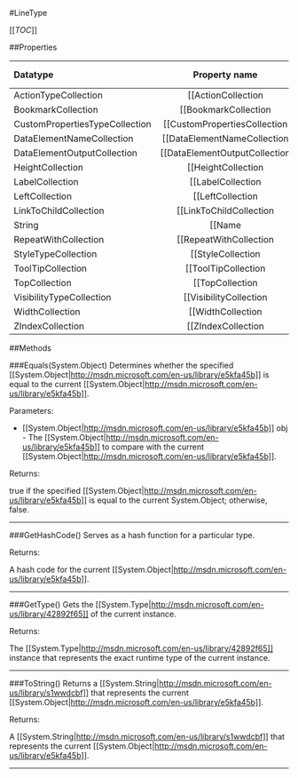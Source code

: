 #LineType

[[_TOC_]]

##Properties

|Datatype|Property name|Property description|Default Value|
|:-------|:----------:|:-----------------:|:-----------:|
|ActionTypeCollection|[[ActionCollection|/API/Rdl/CodeSamples/Rdl_LineType_ActionCollection]]||null|
|BookmarkCollection|[[BookmarkCollection|/API/Rdl/CodeSamples/Rdl_LineType_BookmarkCollection]]||null|
|CustomPropertiesTypeCollection|[[CustomPropertiesCollection|/API/Rdl/CodeSamples/Rdl_LineType_CustomPropertiesCollection]]||null|
|DataElementNameCollection|[[DataElementNameCollection|/API/Rdl/CodeSamples/Rdl_LineType_DataElementNameCollection]]||null|
|DataElementOutputCollection|[[DataElementOutputCollection|/API/Rdl/CodeSamples/Rdl_LineType_DataElementOutputCollection]]||null|
|HeightCollection|[[HeightCollection|/API/Rdl/CodeSamples/Rdl_LineType_HeightCollection]]||null|
|LabelCollection|[[LabelCollection|/API/Rdl/CodeSamples/Rdl_LineType_LabelCollection]]||null|
|LeftCollection|[[LeftCollection|/API/Rdl/CodeSamples/Rdl_LineType_LeftCollection]]||null|
|LinkToChildCollection|[[LinkToChildCollection|/API/Rdl/CodeSamples/Rdl_LineType_LinkToChildCollection]]||null|
|String|[[Name|/API/Rdl/CodeSamples/Rdl_LineType_Name]]||null|
|RepeatWithCollection|[[RepeatWithCollection|/API/Rdl/CodeSamples/Rdl_LineType_RepeatWithCollection]]||null|
|StyleTypeCollection|[[StyleCollection|/API/Rdl/CodeSamples/Rdl_LineType_StyleCollection]]||null|
|ToolTipCollection|[[ToolTipCollection|/API/Rdl/CodeSamples/Rdl_LineType_ToolTipCollection]]||null|
|TopCollection|[[TopCollection|/API/Rdl/CodeSamples/Rdl_LineType_TopCollection]]||null|
|VisibilityTypeCollection|[[VisibilityCollection|/API/Rdl/CodeSamples/Rdl_LineType_VisibilityCollection]]||null|
|WidthCollection|[[WidthCollection|/API/Rdl/CodeSamples/Rdl_LineType_WidthCollection]]||null|
|ZIndexCollection|[[ZIndexCollection|/API/Rdl/CodeSamples/Rdl_LineType_ZIndexCollection]]||null|


##Methods

###Equals(System.Object)
Determines whether the specified [[System.Object|http://msdn.microsoft.com/en-us/library/e5kfa45b]] is equal to the current [[System.Object|http://msdn.microsoft.com/en-us/library/e5kfa45b]].

Parameters: 

* [[System.Object|http://msdn.microsoft.com/en-us/library/e5kfa45b]] obj  - The [[System.Object|http://msdn.microsoft.com/en-us/library/e5kfa45b]] to compare with the current [[System.Object|http://msdn.microsoft.com/en-us/library/e5kfa45b]].





Returns:

true if the specified [[System.Object|http://msdn.microsoft.com/en-us/library/e5kfa45b]] is equal to the current System.Object; otherwise, false.


---


###GetHashCode()
 Serves as a hash function for a particular type.  





Returns:

A hash code for the current [[System.Object|http://msdn.microsoft.com/en-us/library/e5kfa45b]].


---


###GetType()
Gets the [[System.Type|http://msdn.microsoft.com/en-us/library/42892f65]] of the current instance.





Returns:

The [[System.Type|http://msdn.microsoft.com/en-us/library/42892f65]] instance that represents the exact runtime type of the current instance.


---


###ToString()
Returns a [[System.String|http://msdn.microsoft.com/en-us/library/s1wwdcbf]] that represents the current [[System.Object|http://msdn.microsoft.com/en-us/library/e5kfa45b]].





Returns:

A [[System.String|http://msdn.microsoft.com/en-us/library/s1wwdcbf]] that represents the current [[System.Object|http://msdn.microsoft.com/en-us/library/e5kfa45b]].


---


